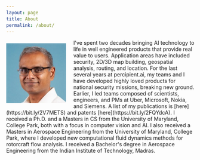 ```yaml
---
layout: page
title: About
permalink: /about/
---
```

<p style="float: left; margin-top: 10px; margin-right: 20px; margin-bottom: 0;">
  <img src="../images/vasu_profile.jpeg" alt="Description of Image" style="width: 160px; height: auto;">
</p>
I've spent two decades bringing AI technology to life in well engineered products that provide real value to users. Application areas have included security, 2D/3D map building, geospatial analysis, routing, and location. For the last several years at percipient.ai, my teams and I have developed highly loved products 
for national security missions, breaking new ground. Earlier, I led teams composed of scientists, engineers, and PMs  at Uber, Microsoft, Nokia, and Siemens. A list of my publications is [here](https://bit.ly/2V7METS) and patents [here](https://bit.ly/2FQYdcA). I received a Ph.D. and a Masters in CS from the University of Maryland, College Park, both with a focus in computer vision and AI. I also received a Masters in Aerospace Engineering from the University of Maryland, College Park, where I developed new computational fluid dynamics methods for rotorcraft flow analysis. I received a Bachelor's degree in Aerospace Engineering from the Indian Institute of Technology, Madras.

